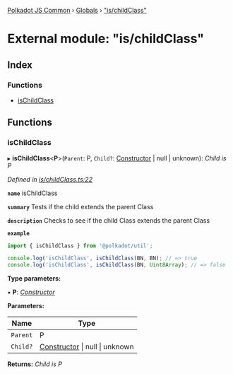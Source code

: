 [Polkadot JS Common](../README.md) › [Globals](../globals.md) › ["is/childClass"](_is_childclass_.md)

# External module: "is/childClass"

## Index

### Functions

* [isChildClass](_is_childclass_.md#ischildclass)

## Functions

###  isChildClass

▸ **isChildClass**<**P**>(`Parent`: P, `Child?`: [Constructor](../interfaces/_types_.constructor.md) | null | unknown): *Child is P*

*Defined in [is/childClass.ts:22](https://github.com/polkadot-js/common/blob/336df0d7/packages/util/src/is/childClass.ts#L22)*

**`name`** isChildClass

**`summary`** Tests if the child extends the parent Class

**`description`** 
Checks to see if the child Class extends the parent Class

**`example`** 
<BR>

```javascript
import { isChildClass } from '@polkadot/util';

console.log('isChildClass', isChildClass(BN, BN); // => true
console.log('isChildClass', isChildClass(BN, Uint8Array); // => false
```

**Type parameters:**

▪ **P**: *[Constructor](../interfaces/_types_.constructor.md)*

**Parameters:**

Name | Type |
------ | ------ |
`Parent` | P |
`Child?` | [Constructor](../interfaces/_types_.constructor.md) &#124; null &#124; unknown |

**Returns:** *Child is P*
